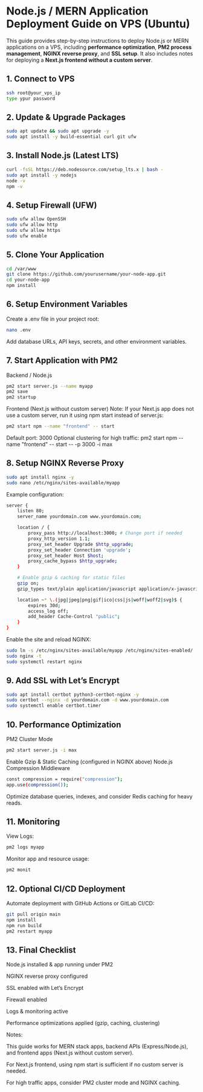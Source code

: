 # Node.js / MERN Application Deployment Guide on VPS (Ubuntu)

This guide provides step-by-step instructions to deploy Node.js or MERN applications on a VPS, including **performance optimization**, **PM2 process management**, **NGINX reverse proxy**, and **SSL setup**. It also includes notes for deploying a **Next.js frontend without a custom server**.

## 1. Connect to VPS
```bash
ssh root@your_vps_ip
type ypur password
```

## 2. Update & Upgrade Packages
```bash
sudo apt update && sudo apt upgrade -y
sudo apt install -y build-essential curl git ufw
```

## 3. Install Node.js (Latest LTS)
```bash
curl -fsSL https://deb.nodesource.com/setup_lts.x | bash -
sudo apt install -y nodejs
node -v
npm -v
```

## 4. Setup Firewall (UFW)
```bash
sudo ufw allow OpenSSH
sudo ufw allow http
sudo ufw allow https
sudo ufw enable
```

## 5. Clone Your Application
```bash
cd /var/www
git clone https://github.com/yourusername/your-node-app.git
cd your-node-app
npm install
```

## 6. Setup Environment Variables
Create a .env file in your project root:
```bash
nano .env
```
Add database URLs, API keys, secrets, and other environment variables.

## 7. Start Application with PM2
Backend / Node.js
```bash
pm2 start server.js --name myapp
pm2 save
pm2 startup
```
Frontend (Next.js without custom server)
Note: If your Next.js app does not use a custom server, run it using npm start instead of server.js:
```bash
pm2 start npm --name "frontend" -- start
```
Default port: 3000
Optional clustering for high traffic:
pm2 start npm --name "frontend" -- start -- -p 3000 -i max

## 8. Setup NGINX Reverse Proxy
```bash
sudo apt install nginx -y
sudo nano /etc/nginx/sites-available/myapp
```
Example configuration:
```bash
server {
    listen 80;
    server_name yourdomain.com www.yourdomain.com;

    location / {
        proxy_pass http://localhost:3000; # Change port if needed
        proxy_http_version 1.1;
        proxy_set_header Upgrade $http_upgrade;
        proxy_set_header Connection 'upgrade';
        proxy_set_header Host $host;
        proxy_cache_bypass $http_upgrade;
    }

    # Enable gzip & caching for static files
    gzip on;
    gzip_types text/plain application/javascript application/x-javascript text/javascript text/xml text/css application/json;

    location ~* \.(jpg|jpeg|png|gif|ico|css|js|woff|woff2|svg)$ {
        expires 30d;
        access_log off;
        add_header Cache-Control "public";
    }
}
```
Enable the site and reload NGINX:
```bash
sudo ln -s /etc/nginx/sites-available/myapp /etc/nginx/sites-enabled/
sudo nginx -t
sudo systemctl restart nginx
```

## 9. Add SSL with Let’s Encrypt
```bash
sudo apt install certbot python3-certbot-nginx -y
sudo certbot --nginx -d yourdomain.com -d www.yourdomain.com
sudo systemctl enable certbot.timer
```

## 10. Performance Optimization
PM2 Cluster Mode
```bash
pm2 start server.js -i max
```
Enable Gzip & Static Caching (configured in NGINX above)
Node.js Compression Middleware
```bash
const compression = require("compression");
app.use(compression());
```
Optimize database queries, indexes, and consider Redis caching for heavy reads.

## 11. Monitoring
View Logs:
```bash
pm2 logs myapp
```
Monitor app and resource usage:
```bash
pm2 monit
```

## 12. Optional CI/CD Deployment
Automate deployment with GitHub Actions or GitLab CI/CD:
```bash
git pull origin main
npm install
npm run build
pm2 restart myapp
```

## 13. Final Checklist
Node.js installed & app running under PM2

 NGINX reverse proxy configured

 SSL enabled with Let’s Encrypt

 Firewall enabled

 Logs & monitoring active

 Performance optimizations applied (gzip, caching, clustering)

Notes:

This guide works for MERN stack apps, backend APIs (Express/Node.js), and frontend apps (Next.js without custom server).

For Next.js frontend, using npm start is sufficient if no custom server is needed.

For high traffic apps, consider PM2 cluster mode and NGINX caching.
